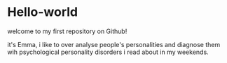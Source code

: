 # Hello-world
welcome to my first repository on Github!

it's Emma, i like to over analyse people's personalities and diagnose them wih psychological personality disorders i read about in my weekends.
